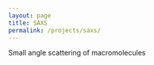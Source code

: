 ```yaml
---
layout: page
title: SAXS
permalink: /projects/saxs/
---
```


Small angle scattering of macromolecules
